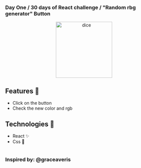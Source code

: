 ### Day One / 30 days of React challenge / "Random rbg generator" Button

<p  align="center">
<img  src="https://media.giphy.com/media/VeBCXuumCmw7Icx3L6/giphy.gif" height="180" alt="dice">
</p>

## Features :unicorn: 
* Click on the button 
* Check the new color and rgb

## Technologies :mag_right:
* React :sparkles:
* Css :nail_care:
#
### Inspired by: @graceaveris
